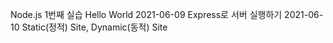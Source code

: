 Node.js
1번째 실습 Hello World
2021-06-09 Express로 서버 실행하기
2021-06-10 Static(정적) Site, Dynamic(동적) Site
